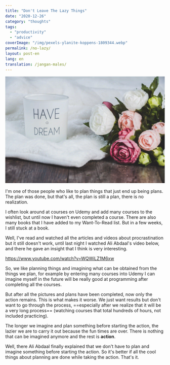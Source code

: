 ```yaml
---
title: "Don't Leave The Lazy Things"
date: "2020-12-26"
category: "thoughts"
tags:
  - "productivity"
  - "advice"
coverImage: "/img/pexels-ylanite-koppens-1809344.webp"
permalink: /no-lazy/
layout: post-en
lang: en
translation: /jangan-males/
---
```


![](/img/pexels-ylanite-koppens-1809344.webp)

I'm one of those people who like to plan things that just end up being plans. The plan was done, but that's all, the plan is still a plan, there is no realization.

I often look around at courses on Udemy and add many courses to the wishlist, but until now I haven't even completed a course. There are also many books that I have added to my Want-To-Read list. But in a few weeks, I still stuck at a book.

Well, I've read and watched all the articles and videos about procrastination but it still doesn't work, until last night I watched Ali Abdaal's video below, and there he gave an insight that I think is very interesting.

https://www.youtube.com/watch?v=WQWiLZ1M6xw

So, we like planning things and imagining what can be obtained from the things we plan, for example by entering many courses into Udemy I can imagine myself in the future will be really good at programming after completing all the courses.

But after all the pictures and plans have been completed, now only the action remains. This is what makes it worse. We just want results but don't want to go through the process, ==especially after we realize that it will be a very long process== (watching courses that total hundreds of hours, not included practicing).

The longer we imagine and plan something before starting the action, the lazier we are to carry it out because the fun times are over. There is nothing that can be imagined anymore and the rest is **action**.

Well, there Ali Abdaal finally explained that we don't have to plan and imagine something before starting the action. So it's better if all the cool things about planning are done while taking the action. That's it.
